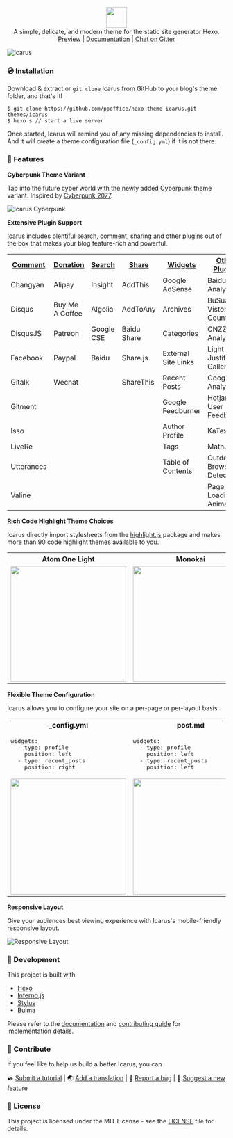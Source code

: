 <p align="center" class="mb-2">
<img class="not-gallery-item" height="48" src="https://ppoffice.github.io/hexo-theme-icarus/img/logo.png">
<br> A simple, delicate, and modern theme for the static site generator Hexo.
<br>
<a href="https://ppoffice.github.io/hexo-theme-icarus/">Preview</a> |
<a href="https://ppoffice.github.io/hexo-theme-icarus/categories/">Documentation</a> |
<a href="https://gitter.im/hexo-theme-icarus/community?utm_source=badge&utm_medium=badge&utm_campaign=pr-badge&utm_content=badge">Chat on Gitter</a>
<br>
</p>

![Icarus](https://ppoffice.github.io/hexo-theme-icarus/gallery/preview.png?1 "Icarus Preview")

### :cd: Installation

Download & extract or `git clone` Icarus from GitHub to your blog's theme folder, and that's it!

```shell
$ git clone https://github.com/ppoffice/hexo-theme-icarus.git themes/icarus
$ hexo s // start a live server
```

Once started, Icarus will remind you of any missing dependencies to install.
And it will create a theme configuration file (`_config.yml`) if it is not there.

### :gift: Features

**Cyberpunk Theme Variant**

Tap into the future cyber world with the newly added Cyberpunk theme variant.
Inspired by [Cyberpunk 2077](https://www.cyberpunk.net).

![Icarus Cyberpunk](https://ppoffice.github.io/hexo-theme-icarus/gallery/screenshots/cyberpunk.png "Icarus Cyberpunk")

**Extensive Plugin Support**

Icarus includes plentiful search, comment, sharing and other plugins out of the box that makes your
blog feature-rich and powerful.

<table>
  <tr>
    <th><a href="https://ppoffice.github.io/hexo-theme-icarus/categories/Plugins/Comment/">Comment</a></th>
    <th><a href="https://ppoffice.github.io/hexo-theme-icarus/categories/Plugins/Donation/">Donation</a></th>
    <th><a href="https://ppoffice.github.io/hexo-theme-icarus/categories/Plugins/Search/">Search</a></th>
    <th><a href="https://ppoffice.github.io/hexo-theme-icarus/categories/Plugins/Share/">Share</a></th>
    <th><a href="https://ppoffice.github.io/hexo-theme-icarus/categories/Widgets/">Widgets</a></th>
    <th><a href="https://ppoffice.github.io/hexo-theme-icarus/categories/Plugins/">Other Plugins</a></th>
  </tr>
  <tr>
    <td>Changyan</td>
    <td>Alipay</td>
    <td>Insight</td>
    <td>AddThis</td>
    <td>Google AdSense</td>
    <td>Baidu Analytics</td>
  </tr>
  <tr>
    <td>Disqus</td>
    <td>Buy Me A Coffee</td>
    <td>Algolia</td>
    <td>AddToAny</td>
    <td>Archives</td>
    <td>BuSuanZi Vistor Counter</td>
  </tr>
  <tr>
    <td>DisqusJS</td>
    <td>Patreon</td>
    <td>Google CSE</td>
    <td>Baidu Share</td>
    <td>Categories</td>
    <td>CNZZ Analytics</td>
  </tr>
  <tr>
    <td>Facebook</td>
    <td>Paypal</td>
    <td>Baidu</td>
    <td>Share.js</td>
    <td>External Site Links</td>
    <td>Light and Justified Gallery</td>
  </tr>
  <tr>
    <td>Gitalk</td>
    <td>Wechat</td>
    <td></td>
    <td>ShareThis</td>
    <td>Recent Posts</td>
    <td>Google Analytics</td>
  </tr>
  <tr>
    <td>Gitment</td>
    <td></td>
    <td></td>
    <td></td>
    <td>Google Feedburner</td>
    <td>Hotjar User Feedback</td>
  </tr>
  <tr>
    <td>Isso</td>
    <td></td>
    <td></td>
    <td></td>
    <td>Author Profile</td>
    <td>KaTex</td>
  </tr>
  <tr>
    <td>LiveRe</td>
    <td></td>
    <td></td>
    <td></td>
    <td>Tags</td>
    <td>MathJax</td>
  </tr>
  <tr>
    <td>Utterances</td>
    <td></td>
    <td></td>
    <td></td>
    <td>Table of Contents</td>
    <td>Outdated Browser Detection</td>
  </tr>
  <tr>
    <td>Valine</td>
    <td></td>
    <td></td>
    <td></td>
    <td></td>
    <td>Page Loading Animations<br></td>
  </tr>
</table>

**Rich Code Highlight Theme Choices**

Icarus directly import stylesheets from the [highlight.js](https://highlightjs.org/) package and makes more than
90 code highlight themes available to you.

<table>
    <tr>
        <th>Atom One Light</th>
        <th>Monokai</th>
        <th>Kimbie Dark</th>
    </tr>
    <tr>
        <td><img width="266" src="https://ppoffice.github.io/hexo-theme-icarus/gallery/code-highlight/atom-one-light.png?2"></td>
        <td><img width="266" src="https://ppoffice.github.io/hexo-theme-icarus/gallery/code-highlight/monokai.png?2"></td>
        <td><img width="266" src="https://ppoffice.github.io/hexo-theme-icarus/gallery/code-highlight/kimbie-dark.png?2"></td>
    </tr>
</table>

**Flexible Theme Configuration**

Icarus allows you to configure your site on a per-page or per-layout basis.

<div>
<table>
    <tr>
        <th>_config.yml</th>
        <th>post.md</th>
        <th>_config.page.yml</th>
    </tr>
    <tr>
        <td>
<pre>widgets:
  - type: profile
    position: left
  - type: recent_posts
    position: right</pre>
        </td>
        <td>
<pre>widgets:
  - type: profile
    position: left
  - type: recent_posts
    position: left</pre>
        </td>
        <td>
<pre>widgets: null
 
 
 
</pre>
        </td>
    </tr>
    <tr>
        <td><img width="266" src="https://ppoffice.github.io/hexo-theme-icarus/gallery/screenshots/default-config.png"></td>
        <td><img width="266" src="https://ppoffice.github.io/hexo-theme-icarus/gallery/screenshots/post-config.png"></td>
        <td><img width="266" src="https://ppoffice.github.io/hexo-theme-icarus/gallery/screenshots/layout-config.png"></td>
    </tr>
</table>
</div>

**Responsive Layout**

Give your audiences best viewing experience with Icarus's mobile-friendly responsive layout.

![Responsive Layout](https://ppoffice.github.io/hexo-theme-icarus/gallery/responsive.png)

### :hammer: Development

This project is built with

- [Hexo](https://hexo.io/)
- [Inferno.js](https://infernojs.org/)
- [Stylus](https://stylus-lang.com/)
- [Bulma](https://bulma.io/)

Please refer to the [documentation](https://ppoffice.github.io/hexo-theme-icarus/categories/) and 
[contributing guide](https://github.com/ppoffice/hexo-theme-icarus/blob/master/CONTRIBUTING.md) for implementation details.

### :tada: Contribute

If you feel like to help us build a better Icarus, you can

:black_nib: [Submit a tutorial](https://github.com/ppoffice/hexo-theme-icarus/new/site/source/_posts) |
:earth_asia: [Add a translation](https://github.com/ppoffice/hexo-theme-icarus/tree/master/languages) |
:triangular_flag_on_post: [Report a bug](https://github.com/ppoffice/hexo-theme-icarus/issues/new) |
:electric_plug: [Suggest a new feature](https://github.com/ppoffice/hexo-theme-icarus/pulls)

### :memo: License

This project is licensed under the MIT License - see the [LICENSE](https://github.com/ppoffice/hexo-theme-icarus/blob/master/LICENSE) file for details.

